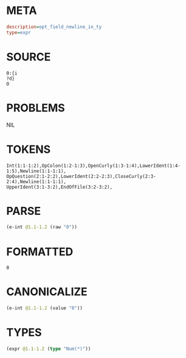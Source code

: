 # META
~~~ini
description=opt_field_newline_in_ty
type=expr
~~~
# SOURCE
~~~roc
0:{i
?d}
O
~~~
# PROBLEMS
NIL
# TOKENS
~~~zig
Int(1:1-1:2),OpColon(1:2-1:3),OpenCurly(1:3-1:4),LowerIdent(1:4-1:5),Newline(1:1-1:1),
OpQuestion(2:1-2:2),LowerIdent(2:2-2:3),CloseCurly(2:3-2:4),Newline(1:1-1:1),
UpperIdent(3:1-3:2),EndOfFile(3:2-3:2),
~~~
# PARSE
~~~clojure
(e-int @1.1-1.2 (raw "0"))
~~~
# FORMATTED
~~~roc
0
~~~
# CANONICALIZE
~~~clojure
(e-int @1.1-1.2 (value "0"))
~~~
# TYPES
~~~clojure
(expr @1.1-1.2 (type "Num(*)"))
~~~
